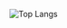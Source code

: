![Top Langs](https://github-readme-stats.vercel.app/api/top-langs/?username=cullen-molitor&langs_count=8&theme=radical)
